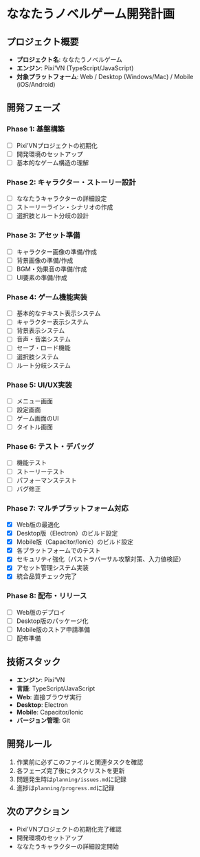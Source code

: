 # ななたうノベルゲーム開発計画

## プロジェクト概要
- **プロジェクト名**: ななたうノベルゲーム  
- **エンジン**: Pixi'VN (TypeScript/JavaScript)
- **対象プラットフォーム**: Web / Desktop (Windows/Mac) / Mobile (iOS/Android)

## 開発フェーズ

### Phase 1: 基盤構築
- [ ] Pixi'VNプロジェクトの初期化
- [ ] 開発環境のセットアップ
- [ ] 基本的なゲーム構造の理解

### Phase 2: キャラクター・ストーリー設計
- [ ] ななたうキャラクターの詳細設定
- [ ] ストーリーライン・シナリオの作成
- [ ] 選択肢とルート分岐の設計

### Phase 3: アセット準備
- [ ] キャラクター画像の準備/作成
- [ ] 背景画像の準備/作成
- [ ] BGM・効果音の準備/作成
- [ ] UI要素の準備/作成

### Phase 4: ゲーム機能実装
- [ ] 基本的なテキスト表示システム
- [ ] キャラクター表示システム
- [ ] 背景表示システム
- [ ] 音声・音楽システム
- [ ] セーブ・ロード機能
- [ ] 選択肢システム
- [ ] ルート分岐システム

### Phase 5: UI/UX実装
- [ ] メニュー画面
- [ ] 設定画面
- [ ] ゲーム画面のUI
- [ ] タイトル画面

### Phase 6: テスト・デバッグ
- [ ] 機能テスト
- [ ] ストーリーテスト
- [ ] パフォーマンステスト
- [ ] バグ修正

### Phase 7: マルチプラットフォーム対応
- [x] Web版の最適化
- [x] Desktop版（Electron）のビルド設定
- [x] Mobile版（Capacitor/Ionic）のビルド設定
- [x] 各プラットフォームでのテスト
- [x] セキュリティ強化（パストラバーサル攻撃対策、入力値検証）
- [x] アセット管理システム実装
- [x] 統合品質チェック完了

### Phase 8: 配布・リリース
- [ ] Web版のデプロイ
- [ ] Desktop版のパッケージ化
- [ ] Mobile版のストア申請準備
- [ ] 配布準備

## 技術スタック
- **エンジン**: Pixi'VN
- **言語**: TypeScript/JavaScript
- **Web**: 直接ブラウザ実行
- **Desktop**: Electron
- **Mobile**: Capacitor/Ionic
- **バージョン管理**: Git

## 開発ルール
1. 作業前に必ずこのファイルと関連タスクを確認
2. 各フェーズ完了後にタスクリストを更新
3. 問題発生時は`planning/issues.md`に記録
4. 進捗は`planning/progress.md`に記録

## 次のアクション
- Pixi'VNプロジェクトの初期化完了確認
- 開発環境のセットアップ
- ななたうキャラクターの詳細設定開始